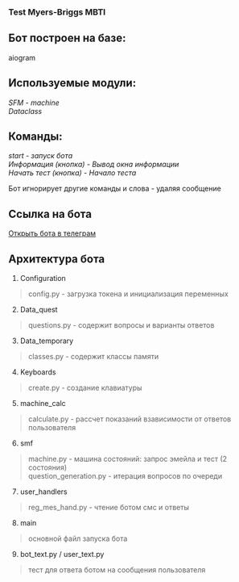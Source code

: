 ### Test Myers-Briggs MBTI

## Бот построен на базе:
aiogram

## Используемые модули:
*SFM - machine*  
*Dataclass*

## Команды:
*start - запуск бота*  
*Информация (кнопка) - Вывод окна информации*  
*Начать тест (кнопка) - Начало теста*  

Бот игнорирует другие команды и слова - удаляя сообщение

## Ссылка на бота
[Открыть бота в телеграм](https://t.me/mayers_briggs_mbti_bot)

## Архитектура бота  
1. Configuration
> config.py - загрузка токена и инициализация переменных

2. Data_quest
> questions.py - содержит вопросы и варианты ответов

3. Data_temporary
> classes.py - содержит классы памяти

4. Keyboards
> create.py - создание клавиатуры

5. machine_calc
> calculate.py - рассчет показаний взависимости от ответов пользователя

6. smf
> machine.py - машина состояний: запрос эмейла и тест (2 состояния)  
question_generation.py - итерация вопросов по очереди

7. user_handlers
> reg_mes_hand.py - чтение ботом смс и ответы

8. main
> основной файл запуска бота

9. bot_text.py / user_text.py
> тест для ответа ботом на сообщения пользователя
